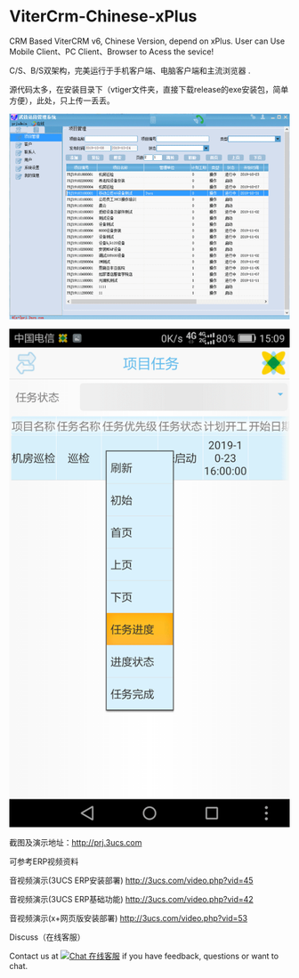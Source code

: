 # ViterCrm-Chinese-xPlus
CRM Based ViterCRM v6, Chinese Version, depend on xPlus.  User can Use Mobile Client、PC Client、Browser to Acess the sevice!

C/S、B/S双架构，完美运行于手机客户端、电脑客户端和主流浏览器 .

源代码太多，在安装目录下（vtiger文件夹，直接下载release的exe安装包，简单方便），此处，只上传一丢丢。

![](imgs/crmgif.gif)

![](imgs/prjmobile.gif)

截图及演示地址：http://prj.3ucs.com

可参考ERP视频资料

音视频演示(3UCS ERP安装部署) http://3ucs.com/video.php?vid=45

音视频演示(3UCS ERP基础功能) http://3ucs.com/video.php?vid=42

音视频演示(x+网页版安装部署) http://3ucs.com/video.php?vid=53


Discuss（在线客服）

Contact us at <a href="http://3ucs.com/xchat/index.php?enterurl=http%3A%2F%2Fgithub.crm.3ucs.com%2F" target="_blank"><img src="http://3ucs.com/images/livechat.png" alt="Chat 在线客服"/></a> if you have feedback, questions or want to chat. 



